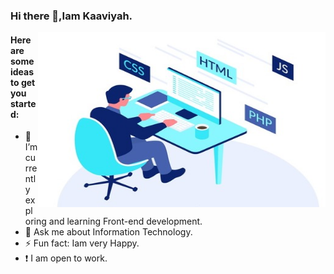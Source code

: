 ### Hi there 👋,Iam Kaaviyah.

<img align="right" alt="JPG" src="https://github.com/johnthomasgithub/johnthomasgithub/blob/main/co.jpg?raw=true" width="460" height="280" />

#### Here are some ideas to get you started:

- 🔭 I’m currently exploring and learning Front-end development.
- 💬 Ask me about Information Technology.
- ⚡ Fun fact: Iam very Happy.
- ❗ I am open to work.
